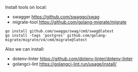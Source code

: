 Install tools on local:
* swagger https://github.com/swaggo/swag
* migrate-tool  https://github.com/golang-migrate/migrate
```
go install github.com/swaggo/swag/cmd/swag@latest
go install -tags 'postgres' github.com/golang-migrate/migrate/v4/cmd/migrate@latest
```

Also we can install:
* dotenv-linter https://github.com/dotenv-linter/dotenv-linter
* golangci-lint https://golangci-lint.run/usage/install/

